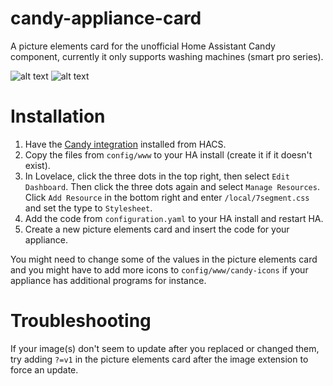 # candy-appliance-card
A picture elements card for the unofficial Home Assistant Candy component, currently it only supports washing machines (smart pro series).

![alt text](https://i.imgur.com/V0iSZmj.png)
![alt text](https://i.imgur.com/37a9yIx.png)

# Installation
1. Have the [Candy integration](https://github.com/ofalvai/home-assistant-candy) installed from HACS.
2. Copy the files from `config/www` to your HA install (create it if it doesn't exist).
3. In Lovelace, click the three dots in the top right, then select `Edit Dashboard`. Then click the three dots again and select `Manage Resources`. Click `Add Resource` in the bottom right and enter `/local/7segment.css` and set the type to `Stylesheet`.
4. Add the code from `configuration.yaml` to your HA install and restart HA.
5. Create a new picture elements card and insert the code for your appliance.

You might need to change some of the values in the picture elements card and you might have to add more icons to `config/www/candy-icons` if your appliance has additional programs for instance.

# Troubleshooting
If your image(s) don't seem to update after you replaced or changed them, try adding `?=v1` in the picture elements card after the image extension to force an update.
